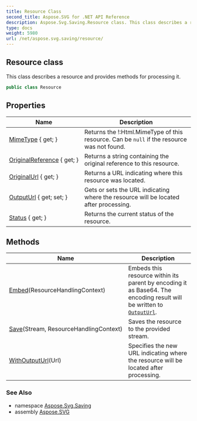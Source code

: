 ```yaml
---
title: Resource Class
second_title: Aspose.SVG for .NET API Reference
description: Aspose.Svg.Saving.Resource class. This class describes a resource and provides methods for processing it
type: docs
weight: 5980
url: /net/aspose.svg.saving/resource/
---
```

## Resource class

This class describes a resource and provides methods for processing it.

```csharp
public class Resource
```

## Properties

| Name | Description |
| --- | --- |
| [MimeType](../../aspose.svg.saving/resource/mimetype/) { get; } | Returns the !:Html.MimeType of this resource. Can be `null` if the resource was not found. |
| [OriginalReference](../../aspose.svg.saving/resource/originalreference/) { get; } | Returns a string containing the original reference to this resource. |
| [OriginalUrl](../../aspose.svg.saving/resource/originalurl/) { get; } | Returns a URL indicating where this resource was located. |
| [OutputUrl](../../aspose.svg.saving/resource/outputurl/) { get; set; } | Gets or sets the URL indicating where the resource will be located after processing. |
| [Status](../../aspose.svg.saving/resource/status/) { get; } | Returns the current status of the resource. |

## Methods

| Name | Description |
| --- | --- |
| [Embed](../../aspose.svg.saving/resource/embed/)(ResourceHandlingContext) | Embeds this resource within its parent by encoding it as Base64. The encoding result will be written to [`OutputUrl`](./outputurl/). |
| [Save](../../aspose.svg.saving/resource/save/)(Stream, ResourceHandlingContext) | Saves the resource to the provided stream. |
| [WithOutputUrl](../../aspose.svg.saving/resource/withoutputurl/)(Url) | Specifies the new URL indicating where the resource will be located after processing. |

### See Also

* namespace [Aspose.Svg.Saving](../../aspose.svg.saving/)
* assembly [Aspose.SVG](../../)

